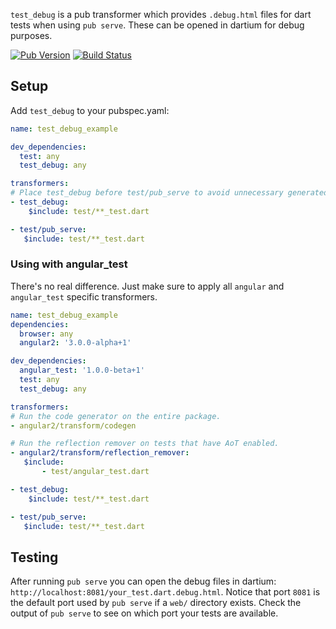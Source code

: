 `test_debug` is a pub transformer which provides `.debug.html` files for dart tests when using `pub serve`. These can
be opened in dartium for debug purposes.

[![Pub Version](https://img.shields.io/pub/v/test_debug.svg)](https://pub.dartlang.org/packages/test_debug)
[![Build Status](https://travis-ci.org/eredo/test_debug.svg?branch=master)](https://travis-ci.org/eredo/test_debug)

## Setup

Add `test_debug` to your pubspec.yaml:

```yaml
name: test_debug_example

dev_dependencies:
  test: any
  test_debug: any

transformers:
# Place test_debug before test/pub_serve to avoid unnecessary generated html files
- test_debug:
    $include: test/**_test.dart

- test/pub_serve:
   $include: test/**_test.dart
```


### Using with angular_test

There's no real difference. Just make sure to apply all `angular` and `angular_test` specific transformers.

```yaml
name: test_debug_example
dependencies:
  browser: any
  angular2: '3.0.0-alpha+1'

dev_dependencies:
  angular_test: '1.0.0-beta+1'
  test: any
  test_debug: any

transformers:
# Run the code generator on the entire package.
- angular2/transform/codegen

# Run the reflection remover on tests that have AoT enabled.
- angular2/transform/reflection_remover:
   $include:
       - test/angular_test.dart

- test_debug:
    $include: test/**_test.dart

- test/pub_serve:
   $include: test/**_test.dart
```

## Testing

After running `pub serve` you can open the debug files in dartium: `http://localhost:8081/your_test.dart.debug.html`.
Notice that port `8081` is the default port used by `pub serve` if a `web/` directory exists. Check the output of
`pub serve` to see on which port your tests are available.